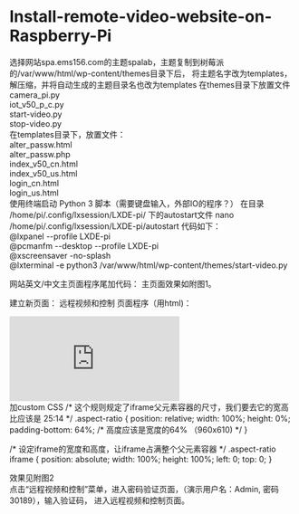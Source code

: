 # Install-remote-video-website-on-Raspberry-Pi
选择网站spa.ems156.com的主题spalab，主题复制到树莓派的/var/www/html/wp-content/themes目录下后，
将主题名字改为templates，解压缩，并将自动生成的主题目录名也改为templates
在themes目录下放置文件</BR>
camera_pi.py</BR>
iot_v50_p_c.py</BR>
start-video.py</BR>
stop-video.py</BR>
在templates目录下，放置文件：</BR>
alter_passw.html</BR>
alter_passw.php</BR>
index_v50_cn.html</BR>
index_v50_us.html</BR>
login_cn.html</BR>
login_us.html</BR>
使用终端启动 Python 3 脚本（需要键盘输入，外部IO的程序？）
在目录 /home/pi/.config/lxsession/LXDE-pi/
下的autostart文件
nano /home/pi/.config/lxsession/LXDE-pi/autostart
代码如下：</BR>
@lxpanel --profile LXDE-pi</BR>
@pcmanfm --desktop --profile LXDE-pi</BR>
@xscreensaver -no-splash</BR>
@lxterminal -e python3 /var/www/html/wp-content/themes/start-video.py</BR>

网站英文/中文主页面程序尾加代码：
主页面效果如附图1。

建立新页面： 远程视频和控制
页面程序（用html)：
<div class="aspect-ratio">
  <iframe src="http://192.168.1.172:8001/cn" frameborder="0"></iframe>
</div>
加custom CSS
/* 这个规则规定了iframe父元素容器的尺寸，我们要去它的宽高比应该是 25:14 */
.aspect-ratio {
  position: relative;
  width: 100%;
  height: 0%;
  padding-bottom: 64%; /* 高度应该是宽度的64% （960x610) */
}

/* 设定iframe的宽度和高度，让iframe占满整个父元素容器 */
.aspect-ratio iframe {
  position: absolute;
  width: 100%;
  height: 100%;
  left: 0;
  top: 0;
}

效果见附图2</BR>
点击“远程视频和控制”菜单，进入密码验证页面，（演示用户名：Admin,  密码 30189），输入验证码，
进入远程视频和控制页面。
